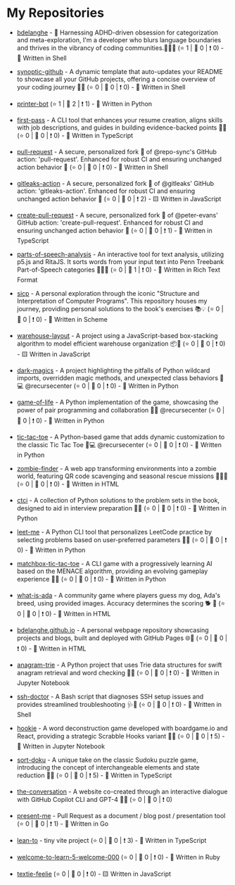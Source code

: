 # My Repositories

- [bdelanghe](https://github.com/bdelanghe/bdelanghe) - 🚀 Harnessing ADHD-driven obsession for categorization and meta-exploration, I'm a developer who blurs language boundaries and thrives in the vibrancy of coding communities.🎨🔧🌐 (⭐ 1 | 🍴 0 | ❗ 0) - 🐚 Written in Shell

- [synoptic-github](https://github.com/bdelanghe/synoptic-github) -  A dynamic template that auto-updates your README to showcase all your GitHub projects, offering a concise overview of your coding journey 🌟✨ (⭐ 0 | 🍴 0 | ❗ 0) - 🐚 Written in Shell

- [printer-bot](https://github.com/bdelanghe/printer-bot) (⭐ 1 | 🍴 2 | ❗ 1) - 🐍 Written in Python

- [first-pass](https://github.com/bdelanghe/first-pass) - A CLI tool that enhances your resume creation, aligns skills with job descriptions, and guides in building evidence-backed points 🚀📝 (⭐ 0 | 🍴 0 | ❗ 0) - 🔷 Written in TypeScript

- [pull-request](https://github.com/bdelanghe/pull-request) - A secure, personalized fork 🍴 of @repo-sync's GitHub action: 'pull-request'. Enhanced for robust CI and ensuring unchanged action behavior 🔐 (⭐ 0 | 🍴 0 | ❗ 0) - 🐚 Written in Shell

- [gitleaks-action](https://github.com/bdelanghe/gitleaks-action) - A secure, personalized fork 🍴 of @gitleaks' GitHub action: 'gitleaks-action'. Enhanced for robust CI and ensuring unchanged action behavior 🔐 (⭐ 0 | 🍴 0 | ❗ 2) - 🟨 Written in JavaScript

- [create-pull-request](https://github.com/bdelanghe/create-pull-request) - A secure, personalized fork 🍴 of @peter-evans' GitHub action: 'create-pull-request'. Enhanced for robust CI and ensuring unchanged action behavior 🔐 (⭐ 0 | 🍴 0 | ❗ 1) - 🔷 Written in TypeScript

- [parts-of-speech-analysis](https://github.com/bdelanghe/parts-of-speech-analysis) - An interactive tool for text analysis, utilizing p5.js and RitaJS. It sorts words from your input text into Penn Treebank Part-of-Speech categories 🎯🎨📘 (⭐ 0 | 🍴 1 | ❗ 0) - 📜 Written in Rich Text Format

- [sicp](https://github.com/bdelanghe/sicp) - A personal exploration through the iconic "Structure and Interpretation of Computer Programs". This repository houses my journey, providing personal solutions to the book's exercises 📚💡 (⭐ 0 | 🍴 0 | ❗ 0) - 📜 Written in Scheme

- [warehouse-layout](https://github.com/bdelanghe/warehouse-layout) - A project using a JavaScript-based box-stacking algorithm to model efficient warehouse organization 📦🔧 (⭐ 0 | 🍴 0 | ❗ 0) - 🟨 Written in JavaScript

- [dark-magics](https://github.com/bdelanghe/dark-magics) - A project highlighting the pitfalls of Python wildcard imports, overridden magic methods, and unexpected class behaviors 🐰💻 @recursecenter (⭐ 0 | 🍴 0 | ❗ 0) - 🐍 Written in Python

- [game-of-life](https://github.com/bdelanghe/game-of-life) - A Python implementation of the game, showcasing the power of pair programming and collaboration 🎲🧩 @recursecenter (⭐ 0 | 🍴 0 | ❗ 0) - 🐍 Written in Python

- [tic-tac-toe](https://github.com/bdelanghe/tic-tac-toe) - A Python-based game that adds dynamic customization to the classic Tic Tac Toe 🎲💻 @recursecenter (⭐ 0 | 🍴 0 | ❗ 0) - 🐍 Written in Python

- [zombie-finder](https://github.com/bdelanghe/zombie-finder) - A web app transforming environments into a zombie world, featuring QR code scavenging and seasonal rescue missions 🧟‍♂️🔦 (⭐ 0 | 🍴 0 | ❗ 0) - 📄 Written in HTML

- [ctci](https://github.com/bdelanghe/ctci) - A collection of Python solutions to the problem sets in the book, designed to aid in interview preparation 🐍🔎 (⭐ 0 | 🍴 0 | ❗ 0) - 🐍 Written in Python

- [leet-me](https://github.com/bdelanghe/leet-me) - A Python CLI tool that personalizes LeetCode practice by selecting problems based on user-preferred parameters 🎯🐍 (⭐ 0 | 🍴 0 | ❗ 0) - 🐍 Written in Python

- [matchbox-tic-tac-toe](https://github.com/bdelanghe/matchbox-tic-tac-toe) - A CLI game with a progressively learning AI based on the MENACE algorithm, providing an evolving gameplay experience 🎲🤖 (⭐ 0 | 🍴 0 | ❗ 0) - 🐍 Written in Python

- [what-is-ada](https://github.com/bdelanghe/what-is-ada) - A community game where players guess my dog, Ada's breed, using provided images. Accuracy determines the scoring 🐕 🔎 (⭐ 0 | 🍴 0 | ❗ 0) - 📄 Written in HTML

- [bdelanghe.github.io](https://github.com/bdelanghe/bdelanghe.github.io) - A personal webpage repository showcasing projects and blogs, built and deployed with GitHub Pages 🌐💼 (⭐ 0 | 🍴 0 | ❗ 0) - 📄 Written in HTML

- [anagram-trie](https://github.com/bdelanghe/anagram-trie) - A Python project that uses Trie data structures for swift anagram retrieval and word checking 🧩🌳 (⭐ 0 | 🍴 0 | ❗ 0) - 📜 Written in Jupyter Notebook

- [ssh-doctor](https://github.com/bdelanghe/ssh-doctor) - A Bash script that diagnoses SSH setup issues and provides streamlined troubleshooting 🩺🔧 (⭐ 0 | 🍴 0 | ❗ 0) - 🐚 Written in Shell

- [hookie](https://github.com/bdelanghe/hookie) - A word deconstruction game developed with boardgame.io and React, providing a strategic Scrabble Hooks variant 🎲🔤 (⭐ 0 | 🍴 0 | ❗ 5) - 📜 Written in Jupyter Notebook

- [sort-doku](https://github.com/bdelanghe/sort-doku) - A unique take on the classic Sudoku puzzle game, introducing the concept of interchangeable elements and state reduction 🧩🌀  (⭐ 0 | 🍴 0 | ❗ 5) - 🔷 Written in TypeScript

- [the-conversation](https://github.com/bdelanghe/the-conversation) - A website co-created through an interactive dialogue with GitHub Copilot CLI and GPT-4 🤖💬 (⭐ 0 | 🍴 0 | ❗ 0)

- [present-me](https://github.com/bdelanghe/present-me) - Pull Request as a document / blog post / presentation tool (⭐ 0 | 🍴 0 | ❗ 1) - 🐹 Written in Go

- [lean-to](https://github.com/robertdelanghe/lean-to) - tiny vite project (⭐ 0 | 🍴 0 | ❗ 3) - 🔷 Written in TypeScript

- [welcome-to-learn-5-welcome-000](https://github.com/learn-co-students/welcome-to-learn-5-welcome-000) (⭐ 0 | 🍴 0 | ❗ 0) - 💎 Written in Ruby

- [textie-feelie](https://github.com/goodforenergy/textie-feelie) (⭐ 0 | 🍴 0 | ❗ 0) - 🟨 Written in JavaScript
